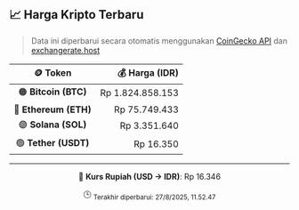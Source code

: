 

<!-- HARGA_KRIPTO -->
## 📈 Harga Kripto Terbaru

> Data ini diperbarui secara otomatis menggunakan [CoinGecko API](https://www.coingecko.com/) dan [exchangerate.host](https://exchangerate.host/)

<div align="center">

| 🪙 Token | 💰 Harga (IDR) |
|:------:|---------------:|
| 🟠 **Bitcoin (BTC)**   | Rp 1.824.858.153 |
| 🔵 **Ethereum (ETH)**  | Rp 75.749.433 |
| 🟣 **Solana (SOL)**    | Rp 3.351.640 |
| 🟢 **Tether (USDT)**   | Rp 16.350 |

---

💱 **Kurs Rupiah (USD → IDR)**: Rp 16.346

🕒 <sub>Terakhir diperbarui: 27/8/2025, 11.52.47</sub>

</div>
<!-- /HARGA_KRIPTO -->